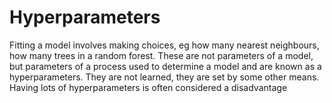 # Hyperparameters

Fitting a model involves making choices, eg how many nearest neighbours, how
many trees in a random forest. These are not parameters of a model, but
parameters of a process used to determine a model and are known as a
hyperparameters. They are not learned, they are set by some other means. Having
lots of hyperparameters is often considered a disadvantage


